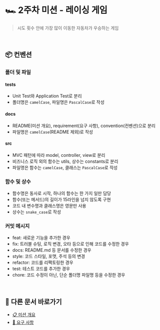 # 🏎️ 2주차 미션 - 레이싱 게임

> 시도 횟수 안에 가장 많이 이동한 자동차가 우승하는 게임

<br/>

## 📦 컨벤션

### 폴더 및 파일

#### __tests__

- Unit Test와 Application Test로 분리
- 폴더명은 `camelCase`, 파일명은 `PascalCase`로 작성

#### docs

- README(미션 개요), requirement(요구 사항), convention(컨벤션)으로 분리
- 파일명은 `camelCase`(README 제외)로 작성

#### src

- MVC 패턴에 따라 model, controller, view로 분리
- 비즈니스 로직 외의 함수는 utils, 상수는 constants로 분리
- 파일명은 함수는 `camelCase`, 클래스는 `PascalCase`로 작성

### 함수 및 상수

- 함수명은 동사로 시작, 하나의 함수는 한 가지 일만 담당
- 함수(또는 메서드)의 길이가 15라인을 넘지 않도록 구현
- 코드 내 변수명과 클래스명은 영문만 사용
- 상수는 `snake_case`로 작성

### 커밋 메시지

- feat: 새로운 기능을 추가한 경우
- fix: 트러블 슈팅, 로직 변경, 오타 등으로 인해 코드를 수정한 경우
- docs: README.md 등 문서를 수정한 경우
- style: 코드 스타일, 포맷, 주석 등의 변경
- refactor: 코드를 리팩토링한 경우
- test: 테스트 코드를 추가한 경우
- chore: 코드 수정이 아닌, 단순 폴더명 파일명 등을 수정한 경우

<br/>

## 🔄 다른 문서 바로가기

- [📋 미션 개요](./README.md)
- [📝 요구 사항](./requirement.md)
